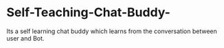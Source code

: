 # Self-Teaching-Chat-Buddy-
Its a self learning chat buddy which learns from the conversation between user and Bot. 
